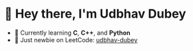# 👋 Hey there, I'm Udbhav Dubey

- 🌱 Currently learning **C**, **C++**, and **Python**
- 🚀 Just newbie on LeetCode: [udbhav-dubey](https://leetcode.com/u/udbhav-dubey/)
